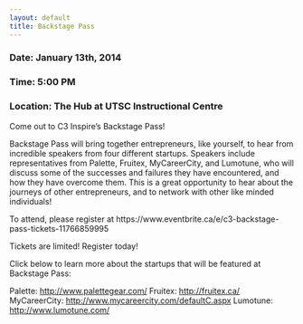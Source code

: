```yaml
---
layout: default
title: Backstage Pass
---
```

<div class="text-center">
	<h3>Date: January 13th, 2014</h3>
	<h3>Time: 5:00 PM</h3>
	<h3>Location: The Hub at UTSC Instructional Centre</h3>
</div>
<p class="lead">
	Come out to C3 Inspire’s Backstage Pass! </p>
<p class="lead">
	Backstage Pass will bring together entrepreneurs, like yourself, to hear from incredible speakers from four different startups. Speakers include representatives from Palette, Fruitex, MyCareerCity, and Lumotune, who will discuss some of the successes and failures they have encountered, and how they have overcome them. This is a great opportunity to hear about the journeys of other entrepreneurs, and to network with other like minded individuals!
</p>
<p class="lead">
	To attend, please register at https://www.eventbrite.ca/e/c3-backstage-pass-tickets-11766859995
</p>
	Tickets are limited! Register today!

Click below to learn more about the startups that will be featured at Backstage Pass:

Palette: http://www.palettegear.com/
Fruitex: http://fruitex.ca/
MyCareerCity: http://www.mycareercity.com/defaultC.aspx
Lumotune: http://www.lumotune.com/
</p>

